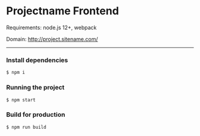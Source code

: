 # Projectname Frontend

Requirements: node.js 12+, webpack

Domain: http://project.sitename.com/

---

### Install dependencies

    $ npm i

### Running the project

    $ npm start

### Build for production

    $ npm run build
